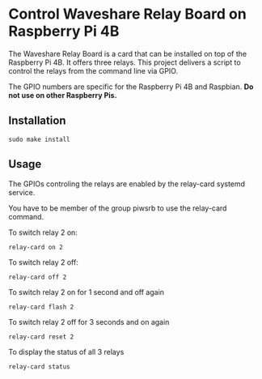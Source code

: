 Control Waveshare Relay Board on Raspberry Pi 4B
================================================

The Waveshare Relay Board is a card that can be installed on top of the
Raspberry Pi 4B. It offers three relays. This project delivers a script
to control the relays from the command line via GPIO.

The GPIO numbers are specific for the Raspberry Pi 4B and Raspbian.
**Do not use on other Raspberry Pis.**

Installation
------------

    sudo make install

Usage
-----

The GPIOs controling the relays are enabled by the relay-card systemd service.

You have to be member of the group piwsrb to use the relay-card command.

To switch relay 2 on:

    relay-card on 2

To switch relay 2 off:

    relay-card off 2

To switch relay 2 on for 1 second and off again

    relay-card flash 2

To switch relay 2 off for 3 seconds and on again

    relay-card reset 2

To display the status of all 3 relays

    relay-card status

